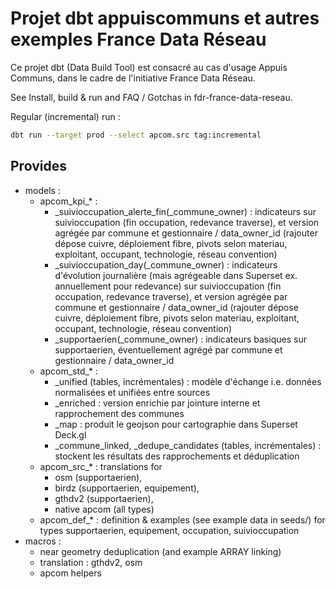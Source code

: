# Projet dbt appuiscommuns et autres exemples France Data Réseau

Ce projet dbt (Data Build Tool) est consacré au cas d'usage Appuis Communs, dans le cadre de l'initiative France Data Réseau.

See Install, build & run and FAQ / Gotchas in fdr-france-data-reseau.

Regular (incremental) run :
```bash
dbt run --target prod --select apcom.src tag:incremental
```

## Provides

- models :
  - apcom_kpi_* :
    - _suivioccupation_alerte_fin(_commune_owner) : indicateurs sur suivioccupation (fin occupation, redevance traverse),
et version agrégée par commune et gestionnaire / data_owner_id (rajouter dépose cuivre, déploiement fibre,
pivots selon materiau, exploitant, occupant, technologie, réseau convention)
    - _suivioccupation_day(_commune_owner) : indicateurs d'évolution journalière (mais agrégeable dans Superset
ex. annuellement pour redevance) sur suivioccupation (fin occupation, redevance traverse),
et version agrégée par commune et gestionnaire / data_owner_id (rajouter dépose cuivre, déploiement fibre,
pivots selon materiau, exploitant, occupant, technologie, réseau convention)
    - _supportaerien(_commune_owner) : indicateurs basiques sur supportaerien, éventuellement agrégé par commune et gestionnaire / data_owner_id
  - apcom_std_* :
    - _unified (tables, incrémentales) : modèle d'échange i.e. données normalisées et unifiées entre sources
    - _enriched : version enrichie par jointure interne et rapprochement des communes
    - _map : produit le geojson pour cartographie dans Superset Deck.gl
    - _commune_linked, _dedupe_candidates (tables, incrémentales) :  stockent les résultats des rapprochements et déduplication
  - apcom_src_* : translations for
    - osm (supportaerien),
    - birdz (supportaerien, equipement),
    - gthdv2 (supportaerien),
    - native apcom (all types)
  - apcom_def_* : definition & examples (see example data in seeds/) for types supportaerien, equipement, occupation, suivioccupation
- macros :
  - near geometry deduplication (and example ARRAY linking)
  - translation : gthdv2, osm
  - apcom helpers